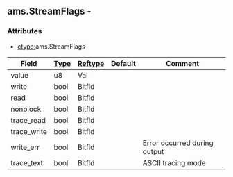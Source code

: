## ams.StreamFlags -


### Attributes
<a href="#attributes"></a>
<!-- dev.mdmark  mdmark:MDSECTION  state:BEG_AUTO  param:Attributes -->
* [ctype:](/txt/ssimdb/dmmeta/ctype.md)ams.StreamFlags

|Field|[Type](/txt/ssimdb/dmmeta/ctype.md)|[Reftype](/txt/ssimdb/dmmeta/reftype.md)|Default|Comment|
|---|---|---|---|---|
|value|u8|Val|||
|write|bool|Bitfld|||
|read|bool|Bitfld|||
|nonblock|bool|Bitfld|||
|trace_read|bool|Bitfld|||
|trace_write|bool|Bitfld|||
|write_err|bool|Bitfld||Error occurred during output|
|trace_text|bool|Bitfld||ASCII tracing mode|

<!-- dev.mdmark  mdmark:MDSECTION  state:END_AUTO  param:Attributes -->


